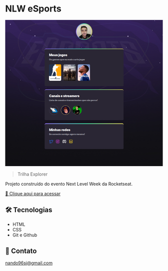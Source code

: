# NLW eSports

![preview](./github/preview.png)

>Trilha Explorer

Projeto construído do evento Next Level Week da Rocketseat.

[🔗 Clique aqui para acessar](https://nandoo96.github.io/nlw-esports/)


## 🛠 Tecnologias

- HTML
- CSS
- Git e Github

## 📧 Contato

nando96sj@gmail.com
